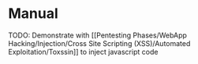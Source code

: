 # Manual

TODO: Demonstrate with [[Pentesting Phases/WebApp Hacking/Injection/Cross Site Scripting (XSS)/Automated Exploitation/Toxssin]] to inject javascript code